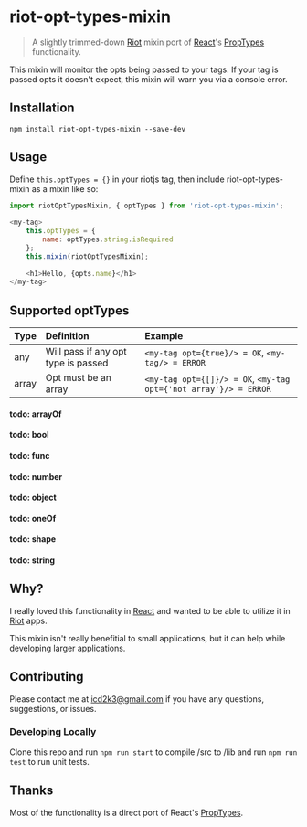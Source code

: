 # riot-opt-types-mixin
> A slightly trimmed-down [Riot](http://riotjs.com) mixin port of [React](https://facebook.github.io/react/)'s [PropTypes](https://facebook.github.io/react/docs/reusable-components.html) functionality.

This mixin will monitor the opts being passed to your tags. If your tag is passed opts it doesn't expect, this mixin will warn you via a console error.

## Installation
`npm install riot-opt-types-mixin --save-dev`

## Usage
Define `this.optTypes = {}` in your riotjs tag, then include riot-opt-types-mixin as a mixin like so:

``` javascript
import riotOptTypesMixin, { optTypes } from 'riot-opt-types-mixin';
        
<my-tag>
    this.optTypes = {
        name: optTypes.string.isRequired
    };
    this.mixin(riotOptTypesMixin);
    
    <h1>Hello, {opts.name}</h1>
</my-tag>
```

## Supported optTypes
| Type                | Definition          | Example          |
| ------------------- |:------------------- |:---------------- |
| any                 | Will pass if any opt type is passed | `<my-tag opt={true}/> = OK`, `<my-tag/> = ERROR` |
| array               | Opt must be an array  |  `<my-tag opt={[]}/> = OK`, `<my-tag opt={'not array'}/> = ERROR` |

#### todo: arrayOf
#### todo: bool
#### todo: func
#### todo: number
#### todo: object
#### todo: oneOf
#### todo: shape
#### todo: string

## Why?
I really loved this functionality in [React](https://facebook.github.io/react/) and wanted to be able to utilize it in [Riot](http://riotjs.com) apps.

This mixin isn't really benefitial to small applications, but it can help while developing larger applications.

## Contributing
Please contact me at icd2k3@gmail.com if you have any questions, suggestions, or issues.

### Developing Locally
Clone this repo and run `npm run start` to compile /src to /lib and run `npm run test` to run unit tests. 

## Thanks
Most of the functionality is a direct port of React's [PropTypes](https://github.com/facebook/react/blob/master/src/isomorphic/classic/types/ReactPropTypes.js).
